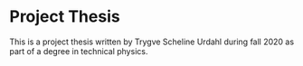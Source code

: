 # Project Thesis
This is a project thesis written by Trygve Scheline Urdahl during fall 2020 as part of a degree in technical physics. 